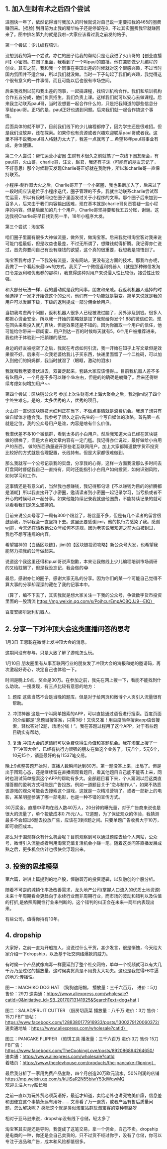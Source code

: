 ## 1. 加入生财有术之后四个尝试

进圈快一年了，依然记得当时我加入的时候就说对自己说一定要把我的465的圈费赚回来。[捂脸]
到目前为止我的精华帖子还是停留在8，不过其实圈费我早就赚回来了。图中排名第九的就是我啦~大家应该看过我之前发的帖子。


第一个尝试：少儿编程培训。

没想到我的第一个尝试，亦仁的圈子给我的帮助只是让我进了火山哥的【创业直播间】小密圈。在圈子里面，我看到了一个叫paul的直播，他在兼职做少儿编程的创业。其实之前，我和我一个同事在美国出差的时候就对这个很感兴趣，不过当时国内氛围并不适合做，所以我们就没做。当时一下子勾起了我们的兴趣，我觉得这个很有意义的一件事情，而且可能以后也很有市场空间。

后来我找到以前和我出差的同事，一起搞课程，找培训机构合作。我们和培训机构合作五五分成，他们负责招生，我们负责上课。这样我们就可以安心去做课程。后来我主动联系paul哥，当时没想要一起合作什么的，只是把我知道的那些信息分享给paul哥。正巧的是，paul正好也遇到问题。后来我们就一起合作搞这个事情。

后面具体的就不聊了，目前我们线下的少儿编程都停了，因为学生还是很难招。但是我们没放弃，还在探索。如果你也有资源或者兴趣欢迎联系paul哥或者我。这里不得不说我paul哥人格魅力太大了，我差一点就弯了....希望18年paul哥事业有成，身体健康。


第二个人尝试：帮忙运营小密圈
生财有术很久之前就搞了一次线下圈友聚会，有paul哥，火山哥，charlie哥，汪文，赵君，我还有子沫（可能有的朋友忘记了，不好意思）那个时候聊天发现Charlie哥正好就在我附件，所以和charlie哥一直保持联系。

小程序-制作器大火之后，Charlie哥开了一个小密圈，我也果断加入了，后来过了一段时间应该是忙于小程序迭代，圈子管理的不多。我就主动联系charlie尝试帮忙运营，所以有段时间也在圈子里面发过关于小程序的文章。那个圈子后来加到一百多人，后来由于我们内容输出困难，现在基本就是charlie哥负责答疑一些小程序的内容。但是后面加的几十个用户，Charlie哥坚持要和我五五分账，谢谢。这边我祝Charlie哥早日找到另一半，18年小程序大发。

第三个尝试：淘宝客

咱们圈子里面有很多大神做流量，做外贸，做淘宝客。后来我觉得淘宝客对我来说可能门槛最低，但是收益也最差，不过无所谓了，想赚钱就得折腾。我记得亦仁说过，首先你要问自己有没有赚钱的欲望，这个真的很重要，我想我是领悟到了。

淘宝客我考虑了一下我没有流量，没有网站，更没有这方面的技术。那我咋办呢，我做了一个看起来最low的方式，我买了一个微信返利机器人（就是那种微信发淘口令差返利和优惠券的那种），我觉得这种对用户来说侵入性比较低，接受性比较强。

和大部分玩法一样，我的启动就是我的同事，朋友和亲戚。我返利机器人选择的时候选择了一家才开始做这个的公司，他们有一个功能就是裂变。简单来说就是我的用户可以发展下级，下级的返利提成一部分佣金给用户。

当初我考虑两个问题，返利机器人很多人已经被洗过脑了，另外涉及到钱。很多人都担心资金安全。所以我一开始的策略就是加了我就给你发个1.88的微信红包，现在回头来看投入就几百块，但是效果还是不错的。因为你赢取一个用户的信任，他可能给你带来一帮闺蜜… 用户到达一百的时候每天就有5，6个用户被推荐进来，我也终于体验到一把躺赚的感觉。

身边的好友被挖空了之后，我就在考虑如何引流，我一开始在知乎上写文章但是效果很不好。后来有一次我老婆给我儿子买东西，快递里面留了一个二维码，可以加入到他们的妈妈群，我当时就湿了（眼眶，激动的泪水）

我就和我老婆潜伏进去，双簧走起来，套路大家应该懂得。。目前我机器人差不多有1k用户，一个月差不多可以赚个4k左右，但是的的确确是躺赚了。后来还得继续考虑如何增加用户~~


第四个尝试：区块链公众号
参加上次生财有术上海大聚会之后，我对jimi说了四个字终生难忘。是的，太多优秀的人，优秀的项目。

火山哥一直说区块链技术红利正在当下，不做点事情就是浪费机会。我想了想只有做自媒体才适合我。我参考了很久之前v先生的一个写自媒体的攻略。首先第一点就是定位，我的公众号用户是谁，内容是啥有什么价值。

我潜伏差不多10个微信群，看到太多的小白用户。然后我知道大白已经在区块链做的很棒了，但是大白的文章内容有一定门槛。我记得亦仁说过，最好做给小白用户的东西，
做的东西劲量避开那些老互联网用户。加上大家都知道数字货币投资比较好的方式就是合理配置，长线持有。但是大家都很难做到。

那么我就写一个公号记录我的实盘，分享我的心得，这样一方面我没那么多时间去盯盘同时督促我自己一直持有，同时还能指引小白用户如何投资，如何识别风险，如何学习和工作。

这事情还是有意义的，当然我也想赚钱，我记得那句话【不以赚钱为目的的折腾都是消耗】所以我直接开了小密圈，邀请读者到小密圈一起记录学习，当亏损或者不开心的时候可以一起分享。如果他能持续记录我就退他圈费，不能持续记录的就可以看看我们是怎么坚持的。

目前来说公众号写了一周有300个粉丝了，粉丝量不多，但是有几个读者的留言很鼓励我，所以我会一直坚持下去。这里还要感谢jimi，他的执行力感染了我。感谢wj哥，今天还在请教他公众号如何不违规，因为老实说我知道之前大白被封过，我也不想写违规的内容。

希望猫神的【白话区块链】，jimi的【区块链投资攻略】新公众号大发，也希望我能努力把我的公号做起来。

说道这个我这里还得和pual哥说声抱歉，本来让我做线上少儿编程培训市场调研的又给耽搁了，但是我没忘记，我会做的😂


最后，感谢亦仁的圈子，感谢大家无私的分享。因为你们的某一个可能自己觉得不算大事的分享却深深的藏在了我的记事本中。

（算了，编不下去了，其实我就是想大家关注一下我的公众号，争做数字货币投资里面的一股清流 https://mp.weixin.qq.com/s/PojhcurEmpAO8QJJ9--EIQ）

百度安娜尔返利机器人。

## 2. 分享一下对冲顶大会这类直播问答的思考

1月3日 王思聪在微博上发冲顶大会的消息。

这期间没有参与，只是大致了解了游戏怎么玩。

1月10日 朋友圈里有从事互联网行业的朋友发了冲顶大会的海报和她的邀请码，再次激起好奇心，决定自己也体验一下。

时间是晚上9点，奖金是30万。在参加之前，我先在网上搜一下，看能不能找到什么助攻。一搜发现，有三点比较有意思的地方：

1. 题库 这些当然不会是当晚的题库，但是对于给网页和微博个人页引入流量很有帮助。

2. 冲顶神器 这是一个叫简单搜索的APP，可以直接通过语音进行搜索。百度页面的介绍都是“念题目搜答案，只需3秒！又快又准！用百度简单搜索app语音搜索，轻松答对12题，场场分钱！”。我在答题过程用了这个APP，对于有些题目确实有帮助。

3. 复活 冲顶大会的邀请码可以免费获得生命值和答题机会。我在淘宝上搜了一下“冲顶大会”，已经有执行力很强的朋友在做这个业务了，1元/1个，5元6个，10元15个，销量最好的有11537笔交易。

晚上9点整答题开始时，直播人数瞬间达到80万。第一题没答上来，出局了。但是出于围观心态，还是继续留在直播间观看题目，看其他题目自己能不能答上来，同时也测试简单搜索这个APP的帮助有多大。全部题目看下来，个人猜测以后这类直播答题的盈利方式可能是广告投放。例如一道题目关于“恋与制作人”，如果不熟悉该游戏的观众可能会去搜索这个游戏，这就是一次精准营销了。或者一部新上的电影，某某明星参演了哪一部电影，也是一种不错的宣传方式。

30万奖金，直播中平均在线人数40万人，20分钟的曝光量，对于广告商来说也是很大的流量了，单个投放成本0.75元/人。12道题，为了保证观众的体验，我猜测最多不会超过6题去投放广告，应该在3到6题之间。只要单题广告收费大于10万，即可收回成本。

那么对于围观群众有什么机会呢？目前观察到可以通过题库去给个人网站，公众号，微博引入流量或者利用淘宝充值复活机会小赚一笔。随着这类问答直播发展成熟之后，更多机会估计也很快会浮现出来。

## 3. 投资的思维模型
第六篇，讲讲上篇提到的地产股，恒融碧万的投资逻辑，以及融创的个股分析。

随着不可逆的城镇化率及改善需求，龙头地产公司(掌握人口流入的优质土地资源)未来十年周期看会更趋向于永续行业而非周期行业，而市场的波动和错判以及估值的打折,是依照周期性行业来判断的，这个错判的纠正会在未来一两年内表现出来。

有些公司，值得你持有10年。

## 4. dropship
大家好，之前一直为开船拉人，没说过什么干货，甚少发言，很是惭愧，今天给大家介绍一下dropship，以及基于社交网络爆款的威力。

有时候一个产品就像病毒一样蔓延到了整个社交网络，单单一个视频就可以有大几千万乃至过亿的播放量，这时候卖货真是不用费太大功夫。这也是我觉得FB牛逼的地方:传播性。

图一：MACHIKO DOG HAT
（狗狗遮阳帽，
播放量：三千六百万，
进价：5刀
售价：29刀 
速卖通：https://www.aliexpress.com/wholesale?catId=0&initiative_id=SB_20170713141925&SearchText=dog+hat  ）

图二：SALAD/FRUIT CUTTER
（厨房切蔬菜 
播放量：八千万 
进价：3刀 
售价：15刀 
 FB广告帖：https://www.facebook.com/1288380177916933/posts/1300279120060372/  
速卖通地址：https://www.aliexpress.com/wholesale?catId）

图三：PANCAKE FLIPPER 
（煎饼工具
 播发量：三千六百万 
进价:3刀 
售价 15刀 
FB广告：https://www.facebook.com/TheCookingLove/posts/892086894264650/  
速卖通：https://www.aliexpress.com/wholesale?catId  
着陆页：https://www.theclevhouse.com/products/the-pancake-flipping）

最后我分析了一家用免费产品套路，四个月创造20万欧元流水，50%利润的店铺
https://mp.weixin.qq.com/s/kUiSaR2N55biwY53dWqwMQ  
欢迎关注Jersy船长哦

之前一直以为玩外贸必须英语好，最近才知道，卖给老外也讲究物美价廉，信息差和图便宜这个事情永远有用呀……
文章看了万一退货，或者产品有售后质量问题，怎么解决呢？
感觉这个就是类似淘宝站群玩淘宝客的变种套路呀

相对于亚马逊来说，dropship没有线下仓储，轻太多了

淘宝客其实是还是导购，我促成了这笔交易，拿一个佣金，自己不卖。dropship是电商的一种，你还是会自己卖货的，只不过货不经过你手，没有了仓储，你可以专注于选品和广告，成本和风险都低很多。



